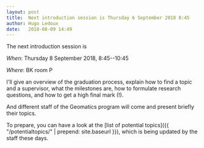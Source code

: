```yaml
---
layout: post
title:  Next introduction session is Thursday 6 September 2018 8:45
author: Hugo Ledoux
date:   2018-08-09 14:49
---
```


The next introduction session is 

_When_: Thursday 8 September 2018, 8:45--10:45

_Where_: BK room P

I'll give an overview of the graduation process, explain how to find a topic and a supervisor, what the milestones are, how to formulate research questions, and how to get a high final mark (!).

And different staff of the Geomatics program will come and present briefly their topics.

To prepare, you can have a look at the [list of potential topics]({{ "/potentialtopics/" | prepend: site.baseurl }}), which is being updated by the staff these days.





